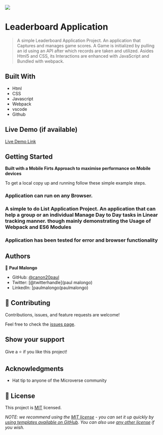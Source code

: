 
![](https://img.shields.io/badge/Microverse-blueviolet)

# Leaderboard Application

>  A simple Leaderboard Application Project. An application that Captures and manages game scores. A Game is  initialized by  pulling an id using an API after  which records are taken and utilized. Asides Html5 and CSS, its Interactions are enhanced with JavaScript and Bundled with webpack.
## Built With

- Html
- CSS
- Javascript
- Webpack
- vscode
- Github

## Live Demo (if available)

[Live Demo Link](https://canon20paul.github.io/Leaderboard)


## Getting Started

**Built with a Mobile Firts Approach to maximise performance on Mobile devices**


To get a local copy up and running follow these simple example steps.

### Application can run on any Browser.

###  A simple to do List Application Project. An application that can help a group or an individual Manage Day to Day tasks in Linear tracking manner. though mainly demonstrating the Usage of Webpack and ES6 Modules

### Application has been tested for error and browser functionality





## Authors

👤 **Paul Malongo**

- GitHub: [@canon20paul](https://github.com/canon20paul/)
- Twitter: [@twitterhandle](paul malongo)
- LinkedIn: [paulmalongo(paulmalongo)

## 🤝 Contributing

Contributions, issues, and feature requests are welcome!

Feel free to check the [issues page](../../issues/).

## Show your support

Give a ⭐️ if you like this project!

## Acknowledgments

- Hat tip to anyone of the  Microverse community

## 📝 License

This project is [MIT](./LICENSE) licensed.

_NOTE: we recommend using the [MIT license](https://choosealicense.com/licenses/mit/) - you can set it up quickly by [using templates available on GitHub](https://docs.github.com/en/communities/setting-up-your-project-for-healthy-contributions/adding-a-license-to-a-repository). You can also use [any other license](https://choosealicense.com/licenses/) if you wish._

